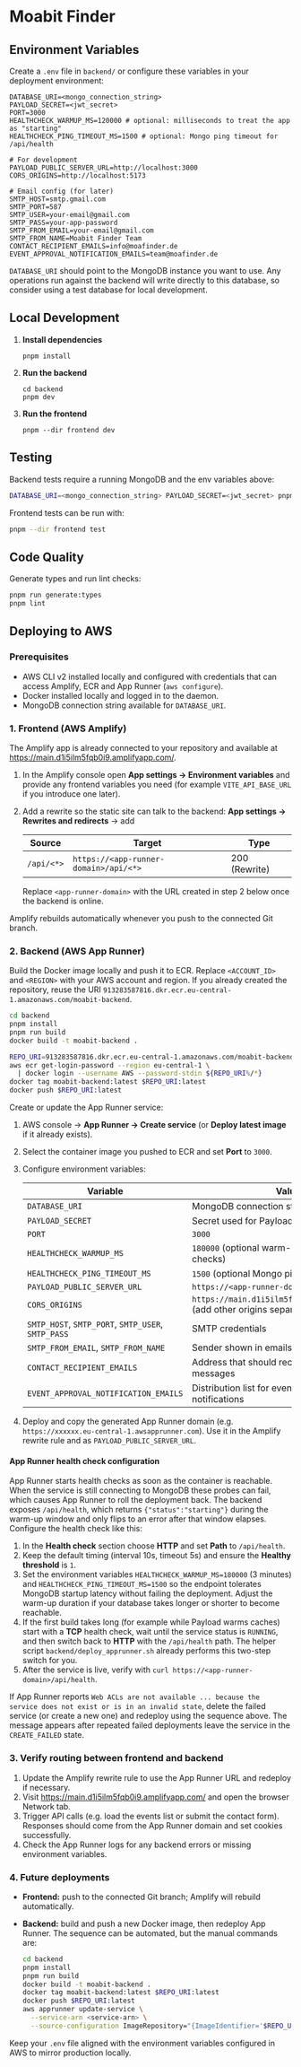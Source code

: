 # Moabit Finder

## Environment Variables
Create a `.env` file in `backend/` or configure these variables in your deployment environment:

```
DATABASE_URI=<mongo_connection_string>
PAYLOAD_SECRET=<jwt_secret>
PORT=3000
HEALTHCHECK_WARMUP_MS=120000 # optional: milliseconds to treat the app as "starting"
HEALTHCHECK_PING_TIMEOUT_MS=1500 # optional: Mongo ping timeout for /api/health

# For development
PAYLOAD_PUBLIC_SERVER_URL=http://localhost:3000
CORS_ORIGINS=http://localhost:5173

# Email config (for later)
SMTP_HOST=smtp.gmail.com
SMTP_PORT=587
SMTP_USER=your-email@gmail.com
SMTP_PASS=your-app-password
SMTP_FROM_EMAIL=your-email@gmail.com
SMTP_FROM_NAME=Moabit Finder Team
CONTACT_RECIPIENT_EMAILS=info@moafinder.de
EVENT_APPROVAL_NOTIFICATION_EMAILS=team@moafinder.de
```

`DATABASE_URI` should point to the MongoDB instance you want to use. Any operations run against the backend will write directly to this database, so consider using a test database for local development.

## Local Development
1. **Install dependencies**
   ```
   pnpm install
   ```
2. **Run the backend**
   ```
   cd backend
   pnpm dev
   ```
3. **Run the frontend**
   ```
   pnpm --dir frontend dev
   ```

## Testing
Backend tests require a running MongoDB and the env variables above:
```bash
DATABASE_URI=<mongo_connection_string> PAYLOAD_SECRET=<jwt_secret> pnpm test
```

Frontend tests can be run with:
```bash
pnpm --dir frontend test
```

## Code Quality
Generate types and run lint checks:
```bash
pnpm run generate:types
pnpm lint
```

## Deploying to AWS

### Prerequisites
- AWS CLI v2 installed locally and configured with credentials that can access Amplify, ECR and App Runner (`aws configure`).
- Docker installed locally and logged in to the daemon.
- MongoDB connection string available for `DATABASE_URI`.

### 1. Frontend (AWS Amplify)
The Amplify app is already connected to your repository and available at <https://main.d1i5ilm5fqb0i9.amplifyapp.com/>.

1. In the Amplify console open **App settings → Environment variables** and provide any frontend variables you need (for example `VITE_API_BASE_URL` if you introduce one later).
2. Add a rewrite so the static site can talk to the backend: **App settings → Rewrites and redirects** → add

   | Source | Target | Type |
   |--------|--------|------|
   | `/api/<*>` | `https://<app-runner-domain>/api/<*>` | 200 (Rewrite) |

   Replace `<app-runner-domain>` with the URL created in step 2 below once the backend is online.

Amplify rebuilds automatically whenever you push to the connected Git branch.

### 2. Backend (AWS App Runner)
Build the Docker image locally and push it to ECR. Replace `<ACCOUNT_ID>` and `<REGION>` with your AWS account and region. If you already created the repository, reuse the URI `913283587816.dkr.ecr.eu-central-1.amazonaws.com/moabit-backend`.

```bash
cd backend
pnpm install
pnpm run build
docker build -t moabit-backend .

REPO_URI=913283587816.dkr.ecr.eu-central-1.amazonaws.com/moabit-backend
aws ecr get-login-password --region eu-central-1 \
  | docker login --username AWS --password-stdin ${REPO_URI%/*}
docker tag moabit-backend:latest $REPO_URI:latest
docker push $REPO_URI:latest
```

Create or update the App Runner service:

1. AWS console → **App Runner → Create service** (or **Deploy latest image** if it already exists).
2. Select the container image you pushed to ECR and set **Port** to `3000`.
3. Configure environment variables:

   | Variable | Value |
   |----------|-------|
   | `DATABASE_URI` | MongoDB connection string |
   | `PAYLOAD_SECRET` | Secret used for Payload auth cookies |
   | `PORT` | `3000` |
   | `HEALTHCHECK_WARMUP_MS` | `180000` (optional warm-up in ms for health checks) |
   | `HEALTHCHECK_PING_TIMEOUT_MS` | `1500` (optional Mongo ping timeout) |
   | `PAYLOAD_PUBLIC_SERVER_URL` | `https://<app-runner-domain>` |
   | `CORS_ORIGINS` | `https://main.d1i5ilm5fqb0i9.amplifyapp.com` (add other origins separated by commas) |
   | `SMTP_HOST`, `SMTP_PORT`, `SMTP_USER`, `SMTP_PASS` | SMTP credentials |
   | `SMTP_FROM_EMAIL`, `SMTP_FROM_NAME` | Sender shown in emails |
   | `CONTACT_RECIPIENT_EMAILS` | Address that should receive contact form messages |
   | `EVENT_APPROVAL_NOTIFICATION_EMAILS` | Distribution list for event approval notifications |

4. Deploy and copy the generated App Runner domain (e.g. `https://xxxxxx.eu-central-1.awsapprunner.com`). Use it in the Amplify rewrite rule and as `PAYLOAD_PUBLIC_SERVER_URL`.

#### App Runner health check configuration

App Runner starts health checks as soon as the container is reachable. When the
service is still connecting to MongoDB these probes can fail, which causes App
Runner to roll the deployment back. The backend exposes `/api/health`, which
returns `{"status":"starting"}` during the warm-up window and only flips to an
error after that window elapses. Configure the health check like this:


1. In the **Health check** section choose **HTTP** and set **Path** to
   `/api/health`.
2. Keep the default timing (interval 10s, timeout 5s) and ensure the **Healthy
   threshold** is `1`.
3. Set the environment variables `HEALTHCHECK_WARMUP_MS=180000` (3 minutes) and
   `HEALTHCHECK_PING_TIMEOUT_MS=1500` so the endpoint tolerates MongoDB startup
   latency without failing the deployment. Adjust the warm-up duration if your
   database takes longer or shorter to become reachable.
4. If the first build takes long (for example while Payload warms caches) start
   with a **TCP** health check, wait until the service status is `RUNNING`, and
   then switch back to **HTTP** with the `/api/health` path. The helper script
   `backend/deploy_apprunner.sh` already performs this two-step switch for you.
5. After the service is live, verify with `curl https://<app-runner-domain>/api/health`.

If App Runner reports `Web ACLs are not available ... because the service does
not exist or is in an invalid state`, delete the failed service (or create a new
one) and redeploy using the sequence above. The message appears after repeated
failed deployments leave the service in the `CREATE_FAILED` state.

### 3. Verify routing between frontend and backend
1. Update the Amplify rewrite rule to use the App Runner URL and redeploy if necessary.
2. Visit <https://main.d1i5ilm5fqb0i9.amplifyapp.com/> and open the browser Network tab.
3. Trigger API calls (e.g. load the events list or submit the contact form). Responses should come from the App Runner domain and set cookies successfully.
4. Check the App Runner logs for any backend errors or missing environment variables.

### 4. Future deployments
- **Frontend:** push to the connected Git branch; Amplify will rebuild automatically.
- **Backend:** build and push a new Docker image, then redeploy App Runner. The sequence can be automated, but the manual commands are:

  ```bash
  cd backend
  pnpm install
  pnpm run build
  docker build -t moabit-backend .
  docker tag moabit-backend:latest $REPO_URI:latest
  docker push $REPO_URI:latest
  aws apprunner update-service \
    --service-arn <service-arn> \
    --source-configuration ImageRepository="{ImageIdentifier='$REPO_URI:latest',ImageRepositoryType='ECR'}"
  ```

Keep your `.env` file aligned with the environment variables configured in AWS to mirror production locally.
